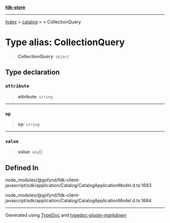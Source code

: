 [**fdk-store**](../../../README.md)
***

[Index](../../../API.md) > [catalog](../../README.md) > [<internal>](../README.md) > CollectionQuery

# Type alias: CollectionQuery

> **CollectionQuery**: `object`

## Type declaration

### `attribute`

> **attribute**: `string`

***

### `op`

> **op**: `string`

***

### `value`

> **value**: `any`[]

## Defined In

node\_modules/@gofynd/fdk-client-javascript/sdk/application/Catalog/CatalogApplicationModel.d.ts:1683

node\_modules/@gofynd/fdk-client-javascript/sdk/application/Catalog/CatalogApplicationModel.d.ts:1684

***
Generated using [TypeDoc](https://typedoc.org/) and [typedoc-plugin-markdown](https://www.npmjs.com/package/typedoc-plugin-markdown)
